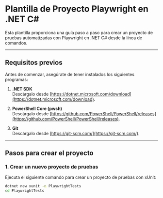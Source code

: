 # Plantilla de Proyecto Playwright en .NET C#

Esta plantilla proporciona una guía paso a paso para crear un proyecto de pruebas automatizadas con Playwright en .NET C# desde la línea de comandos.

---

## **Requisitos previos**

Antes de comenzar, asegúrate de tener instalados los siguientes programas:

1. **.NET SDK**  
   Descárgalo desde [https://dotnet.microsoft.com/download](https://dotnet.microsoft.com/download).

2. **PowerShell Core (pwsh)**  
   Descárgalo desde [https://github.com/PowerShell/PowerShell/releases](https://github.com/PowerShell/PowerShell/releases).

3. **Git**  
   Descárgalo desde [https://git-scm.com/](https://git-scm.com/).

---

## **Pasos para crear el proyecto**

### 1. Crear un nuevo proyecto de pruebas
Ejecuta el siguiente comando para crear un proyecto de pruebas con xUnit:
```bash
dotnet new xunit -n PlaywrightTests
cd PlaywrightTests

